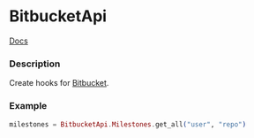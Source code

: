 BitbucketApi
============

[Docs](https://blackrush.github.io/bitbucket_api/)

### Description

Create hooks for [Bitbucket](https://bitbucket.org).

### Example

```elixir
milestones = BitbucketApi.Milestones.get_all("user", "repo")
```
